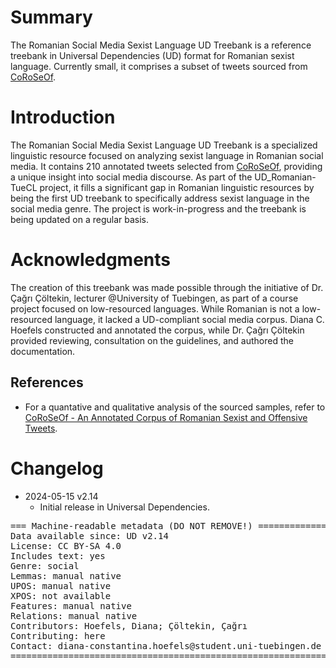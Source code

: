 # Summary

The Romanian Social Media Sexist Language UD Treebank is a reference treebank in Universal Dependencies (UD) format for Romanian sexist language. Currently small, it comprises a subset of tweets sourced from [CoRoSeOf](https://github.com/DianaHoefels/CoRoSeOf). 

# Introduction

The Romanian Social Media Sexist Language UD Treebank is a specialized linguistic resource focused on analyzing sexist language in Romanian social media. It contains 210 annotated tweets selected from [CoRoSeOf](https://github.com/DianaHoefels/CoRoSeOf), providing a unique insight into social media discourse. As part of the UD_Romanian-TueCL project, it fills a significant gap in Romanian linguistic resources by being the first UD treebank to specifically address sexist language in the social media genre. The project is work-in-progress and the treebank is being updated on a regular basis.


# Acknowledgments

The creation of this treebank was made possible through the initiative of Dr. Çağrı Çöltekin, lecturer @University of Tuebingen, as part of a course project focused on low-resourced languages. While Romanian is not a low-resourced language, it lacked a UD-compliant social media corpus. Diana C. Hoefels constructed and annotated the corpus, while Dr. Çağrı Çöltekin provided reviewing, consultation on the guidelines, and authored the documentation.

## References

* For a quantative and qualitative analysis of the sourced samples, refer to [CoRoSeOf - An Annotated Corpus of Romanian Sexist and Offensive Tweets](https://aclanthology.org/2022.lrec-1.243/).


# Changelog

* 2024-05-15 v2.14
  * Initial release in Universal Dependencies.


<pre>
=== Machine-readable metadata (DO NOT REMOVE!) ================================
Data available since: UD v2.14
License: CC BY-SA 4.0
Includes text: yes
Genre: social
Lemmas: manual native
UPOS: manual native
XPOS: not available
Features: manual native
Relations: manual native
Contributors: Hoefels, Diana; Çöltekin, Çağrı
Contributing: here
Contact: diana-constantina.hoefels@student.uni-tuebingen.de or diana.hoefels@gmail.com, cagri.coeltekin@uni-tuebingen.de
===============================================================================
</pre>
